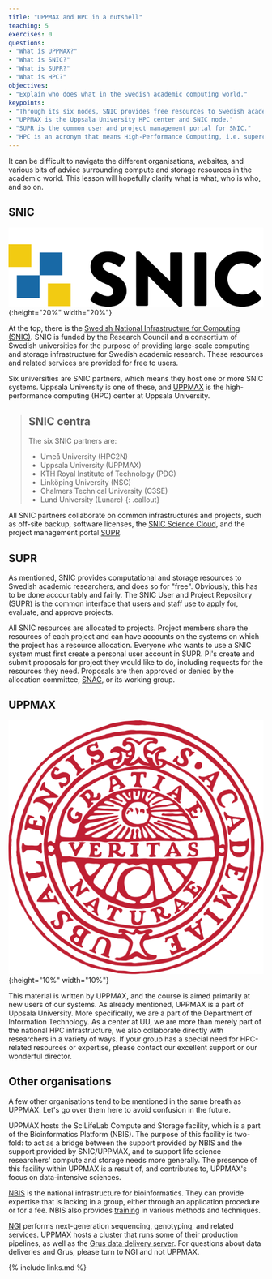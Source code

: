 ```yaml
---
title: "UPPMAX and HPC in a nutshell"
teaching: 5
exercises: 0
questions:
- "What is UPPMAX?"
- "What is SNIC?"
- "What is SUPR?"
- "What is HPC?"
objectives:
- "Explain who does what in the Swedish academic computing world."
keypoints:
- "Through its six nodes, SNIC provides free resources to Swedish academic research."
- "UPPMAX is the Uppsala University HPC center and SNIC node."
- "SUPR is the common user and project management portal for SNIC."
- "HPC is an acronym that means High-Performance Computing, i.e. supercomputers."
---
```


It can be difficult to navigate the different organisations, websites, and various bits of
advice surrounding compute and storage resources in the academic world. This lesson will
hopefully clarify what is what, who is who, and so on.

## SNIC

![SNIC logo](../fig/SNIClogo.png){:height="20%" width="20%"}

At the top, there is the [Swedish National Infrastructure for Computing (SNIC)](https://www.snic.se).
SNIC is funded by the Research Council and a consortium of Swedish universities for the purpose
of providing large-scale computing and storage infrastructure for Swedish academic research.
These resources and related services are provided for free to users.

Six universities are SNIC partners, which means they host one or more SNIC systems. Uppsala
University is one of these, and [UPPMAX](https://www.uppmax.uu.se) is the high-performance
computing (HPC) center at Uppsala University.

> ## SNIC centra
> The six SNIC partners are:
> - Umeå University (HPC2N)
> - Uppsala University (UPPMAX)
> - KTH Royal Institute of Technology (PDC)
> - Linköping University (NSC)
> - Chalmers Technical University (C3SE)
> - Lund University (Lunarc)
{: .callout}

All SNIC partners collaborate on common infrastructures and projects, such as off-site backup,
software licenses, the [SNIC Science Cloud](https://cloud.snic.se), and the project management
portal [SUPR](https://supr.snic.se).

## SUPR

As mentioned, SNIC provides computational and storage resources to Swedish academic researchers,
and does so for "free". Obviously, this has to be done accountably and fairly. The SNIC User
and Project Repository (SUPR) is the common interface that users and staff use to apply for,
evaluate, and approve projects.

All SNIC resources are allocated to projects. Project members share the resources of each
project and can have accounts on the systems on which the project has a resource allocation.
Everyone who wants to use a SNIC system must first create a personal user account in SUPR.
PI's create and submit proposals for project they would like to do, including requests for
the resources they need. Proposals are then approved or denied by the allocation committee,
[SNAC](https://www.snic.se/allocations/snac/), or its working group.

## UPPMAX

![UU logo](../fig/Uppsala_University_seal.png){:height="10%" width="10%"}

This material is written by UPPMAX, and the course is aimed primarily at new users of our systems.
As already mentioned, UPPMAX is a part of Uppsala University. More specifically, we are a part
of the Department of Information Technology. As a center at UU, we are more than merely part
of the national HPC infrastructure, we also collaborate directly with researchers in a variety
of ways. If your group has a special need for HPC-related resources or expertise, please contact
our excellent support or our wonderful director.

## Other organisations

A few other organisations tend to be mentioned in the same breath as UPPMAX. Let's go over
them here to avoid confusion in the future.

UPPMAX hosts the SciLifeLab Compute and Storage facility, which is a part of the Bioinformatics
Platform (NBIS). The purpose of this facility is two-fold: to act as a bridge between the support
provided by NBIS and the support provided by SNIC/UPPMAX, and to support life science researchers'
compute and storage needs more generally. The presence of this facility within UPPMAX is a
result of, and contributes to, UPPMAX's focus on data-intensive sciences.

[NBIS](www.nbis.se) is the national infrastructure for bioinformatics. They can provide expertise
that is lacking in a group, either through an application procedure or for a fee. NBIS also
provides [training](https://nbis.se/training/) in various methods and techniques.

[NGI](https://www.scilifelab.se/platforms/ngi/) performs next-generation sequencing, genotyping,
and related services. UPPMAX hosts a cluster that runs some of their production pipelines, as
well as the [Grus data delivery server](https://ngisweden.scilifelab.se/info/Data%20delivery).
For questions about data deliveries and Grus, please turn to NGI and not UPPMAX.

{% include links.md %}

